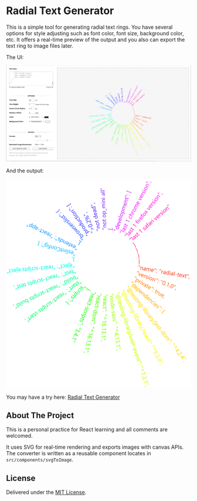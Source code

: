 # Radial Text Generator
This is a simple tool for generating radial text rings. You have several options for style adjusting such as font color, font size, background color, etc. It offers a real-time preview of the output and you also can export the text ring to image files later.

The UI:

![Radial Text UI](resources/RadialTextUI.png)

And the output:

![Raial Text Output](resources/RadialTextOutput.png)

You may have a try here: [Radial Text Generator](https://radial-text.photoshow.cool/)

## About The Project
This is a personal practice for React learning and all comments are welcomed.

It uses SVG for real-time rendering and exports images with canvas APIs. The converter is written as a reusable component locates in `src/components/svgToImage`.

## License
Delivered under the [MIT License](../LICENSE).